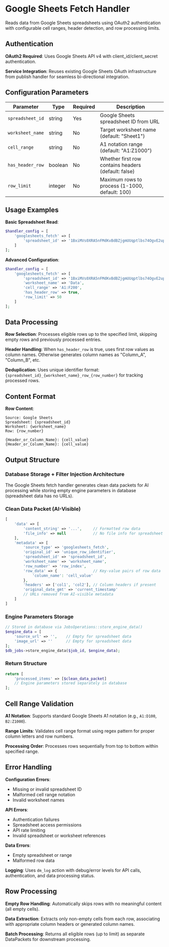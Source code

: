 # Google Sheets Fetch Handler

Reads data from Google Sheets spreadsheets using OAuth2 authentication with configurable cell ranges, header detection, and row processing limits.

## Authentication

**OAuth2 Required**: Uses Google Sheets API v4 with client_id/client_secret authentication.

**Service Integration**: Reuses existing Google Sheets OAuth infrastructure from publish handler for seamless bi-directional integration.

## Configuration Parameters

| Parameter | Type | Required | Description |
|-----------|------|----------|-------------|
| `spreadsheet_id` | string | Yes | Google Sheets spreadsheet ID from URL |
| `worksheet_name` | string | No | Target worksheet name (default: "Sheet1") |
| `cell_range` | string | No | A1 notation range (default: "A1:Z1000") |
| `has_header_row` | boolean | No | Whether first row contains headers (default: false) |
| `row_limit` | integer | No | Maximum rows to process (1-1000, default: 100) |

## Usage Examples

**Basic Spreadsheet Read**:
```php
$handler_config = [
    'googlesheets_fetch' => [
        'spreadsheet_id' => '1BxiMVs0XRA5nFMdKvBdBZjgmUUqptlbs74OgvE2upms'
    ]
];
```

**Advanced Configuration**:
```php
$handler_config = [
    'googlesheets_fetch' => [
        'spreadsheet_id' => '1BxiMVs0XRA5nFMdKvBdBZjgmUUqptlbs74OgvE2upms',
        'worksheet_name' => 'Data',
        'cell_range' => 'A1:F200',
        'has_header_row' => true,
        'row_limit' => 50
    ]
];
```

## Data Processing

**Row Selection**: Processes eligible rows up to the specified limit, skipping empty rows and previously processed entries.

**Header Handling**: When `has_header_row` is true, uses first row values as column names. Otherwise generates column names as "Column_A", "Column_B", etc.

**Deduplication**: Uses unique identifier format: `{spreadsheet_id}_{worksheet_name}_row_{row_number}` for tracking processed rows.

## Content Format

**Row Content**:
```
Source: Google Sheets
Spreadsheet: {spreadsheet_id}
Worksheet: {worksheet_name}
Row: {row_number}

{Header_or_Column_Name}: {cell_value}
{Header_or_Column_Name}: {cell_value}
```

## Output Structure

### Database Storage + Filter Injection Architecture

The Google Sheets fetch handler generates clean data packets for AI processing while storing empty engine parameters in database (spreadsheet data has no URLs).

### Clean Data Packet (AI-Visible)

```php
[
    'data' => [
        'content_string' => '...',     // Formatted row data
        'file_info' => null            // No file info for spreadsheet data
    ],
    'metadata' => [
        'source_type' => 'googlesheets_fetch',
        'original_id' => 'unique_row_identifier',
        'spreadsheet_id' => 'spreadsheet_id',
        'worksheet_name' => 'worksheet_name',
        'row_number' => 'row_index',
        'row_data' => {                // Key-value pairs of row data
            'column_name': 'cell_value'
        },
        'headers' => ['col1', 'col2'], // Column headers if present
        'original_date_gmt' => 'current_timestamp'
        // URLs removed from AI-visible metadata
    ]
]
```

### Engine Parameters Storage

```php
// Stored in database via JobsOperations::store_engine_data()
$engine_data = [
    'source_url' => '',    // Empty for spreadsheet data
    'image_url' => ''      // Empty for spreadsheet data
];
$db_jobs->store_engine_data($job_id, $engine_data);
```

### Return Structure

```php
return [
    'processed_items' => [$clean_data_packet]
    // Engine parameters stored separately in database
];
```

## Cell Range Validation

**A1 Notation**: Supports standard Google Sheets A1 notation (e.g., `A1:D100`, `B2:Z1000`).

**Range Limits**: Validates cell range format using regex pattern for proper column letters and row numbers.

**Processing Order**: Processes rows sequentially from top to bottom within specified range.

## Error Handling

**Configuration Errors**:
- Missing or invalid spreadsheet ID
- Malformed cell range notation
- Invalid worksheet names

**API Errors**:
- Authentication failures
- Spreadsheet access permissions
- API rate limiting
- Invalid spreadsheet or worksheet references

**Data Errors**:
- Empty spreadsheet or range
- Malformed row data

**Logging**: Uses `dm_log` action with debug/error levels for API calls, authentication, and data processing status.

## Row Processing

**Empty Row Handling**: Automatically skips rows with no meaningful content (all empty cells).

**Data Extraction**: Extracts only non-empty cells from each row, associating with appropriate column headers or generated column names.

**Batch Processing**: Returns all eligible rows (up to limit) as separate DataPackets for downstream processing.